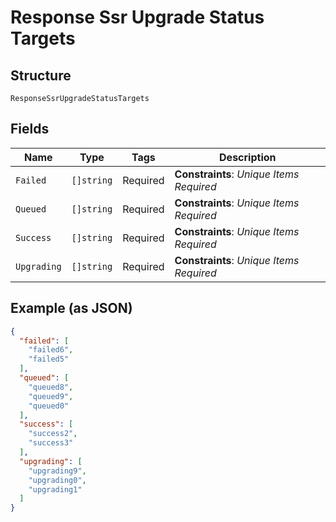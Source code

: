 
# Response Ssr Upgrade Status Targets

## Structure

`ResponseSsrUpgradeStatusTargets`

## Fields

| Name | Type | Tags | Description |
|  --- | --- | --- | --- |
| `Failed` | `[]string` | Required | **Constraints**: *Unique Items Required* |
| `Queued` | `[]string` | Required | **Constraints**: *Unique Items Required* |
| `Success` | `[]string` | Required | **Constraints**: *Unique Items Required* |
| `Upgrading` | `[]string` | Required | **Constraints**: *Unique Items Required* |

## Example (as JSON)

```json
{
  "failed": [
    "failed6",
    "failed5"
  ],
  "queued": [
    "queued8",
    "queued9",
    "queued0"
  ],
  "success": [
    "success2",
    "success3"
  ],
  "upgrading": [
    "upgrading9",
    "upgrading0",
    "upgrading1"
  ]
}
```

